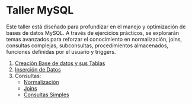 # Taller MySQL
Este taller está diseñado para profundizar en el manejo y optimización de bases de datos MySQL.
A través de ejercicios prácticos, se explorarán temas avanzados para reforzar el conocimiento en
normalización, joins, consultas complejas, subconsultas, procedimientos almacenados, funciones
definidas por el usuario y triggers.

1. [Creación Base de datos y sus Tablas](MYSQL/db.sql)
3. [Inserción de Datos](MYSQL/insert.sql)
2. Consultas: 
    - [Normalización](MYSQL/CONSULTAS/normalizacion.sql)
    - [Joins](MYSQL/CONSULTAS/joins.sql)
    - [Consultas Simples](MYSQL/CONSULTAS/consultasSimples.sql)